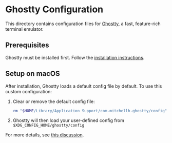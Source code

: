 # Ghostty Configuration

This directory contains configuration files for [Ghostty], a fast,
feature-rich terminal emulator.

## Prerequisites

Ghostty must be installed first. Follow the [installation instructions].

## Setup on macOS

After installation, Ghostty loads a default config file by default. To use
this custom configuration:

1. Clear or remove the default config file:

   ```bash
   rm "$HOME/Library/Application Support/com.mitchellh.ghostty/config"
   ```

2. Ghostty will then load your user-defined config from
   `$XDG_CONFIG_HOME/ghostty/config`

For more details, see [this discussion].

[Ghostty]: https://ghostty.org/docs/install/binary
[installation instructions]: https://ghostty.org/docs/install/binary
[this discussion]: https://github.com/ghostty-org/ghostty/discussions/5687
